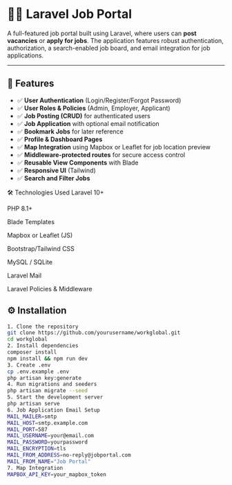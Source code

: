 # 🧑‍💼 Laravel Job Portal

A full-featured job portal built using Laravel, where users can **post vacancies** or **apply for jobs**. The application features robust authentication, authorization, a search-enabled job board, and email integration for job applications.

---

## 🚀 Features

- ✅ **User Authentication** (Login/Register/Forgot Password)
- ✅ **User Roles & Policies** (Admin, Employer, Applicant)
- ✅ **Job Posting (CRUD)** for authenticated users
- ✅ **Job Application** with optional email notification
- ✅ **Bookmark Jobs** for later reference
- ✅ **Profile & Dashboard Pages**
- ✅ **Map Integration** using Mapbox or Leaflet for job location preview
- ✅ **Middleware-protected routes** for secure access control
- ✅ **Reusable View Components** with Blade
- ✅ **Responsive UI** (Tailwind)
- ✅ **Search and Filter Jobs**

🛠 Technologies Used
Laravel 10+

PHP 8.1+

Blade Templates

Mapbox or Leaflet (JS)

Bootstrap/Tailwind CSS

MySQL / SQLite

Laravel Mail

Laravel Policies & Middleware

## ⚙️ Installation



```bash
1. Clone the repository
git clone https://github.com/yourusername/workglobal.git
cd workglobal
2. Install dependencies
composer install
npm install && npm run dev
3. Create .env
cp .env.example .env
php artisan key:generate
4. Run migrations and seeders
php artisan migrate --seed
5. Start the development server
php artisan serve
6. Job Application Email Setup
MAIL_MAILER=smtp
MAIL_HOST=smtp.example.com
MAIL_PORT=587
MAIL_USERNAME=your@email.com
MAIL_PASSWORD=yourpassword
MAIL_ENCRYPTION=tls
MAIL_FROM_ADDRESS=no-reply@jobportal.com
MAIL_FROM_NAME="Job Portal"
7. Map Integration
MAPBOX_API_KEY=your_mapbox_token


